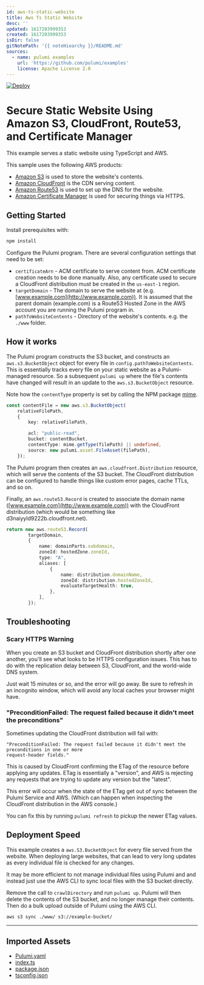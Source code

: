 ```yaml
---
id: aws-ts-static-website
title: Aws Ts Static Website
desc: ''
updated: 1617203999353
created: 1617203999353
isDir: false
gitNotePath: '{{ noteHiearchy }}/README.md'
sources:
  - name: pulumi examples
    url: 'https://github.com/pulumi/examples'
    license: Apache License 2.0
---
```

[![Deploy](https://get.pulumi.com/new/button.svg)](https://app.pulumi.com/new)

# Secure Static Website Using Amazon S3, CloudFront, Route53, and Certificate Manager

This example serves a static website using TypeScript and AWS.

This sample uses the following AWS products:

- [Amazon S3](https://aws.amazon.com/s3/) is used to store the website's contents.
- [Amazon CloudFront](https://aws.amazon.com/cloudfront/) is the CDN serving content.
- [Amazon Route53](https://aws.amazon.com/route53/) is used to set up the DNS for the website.
- [Amazon Certificate Manager](https://aws.amazon.com/certificate-manager/) is used for securing things via HTTPS.

## Getting Started

Install prerequisites with:

```bash
npm install
```

Configure the Pulumi program. There are several configuration settings that need to be
set:

- `certificateArn` - ACM certificate to serve content from. ACM certificate creation needs to be
  done manually. Also, any certificate used to secure a CloudFront distribution must be created
  in the `us-east-1` region.
- `targetDomain` - The domain to serve the website at (e.g. [www.example.com](http://www.example.com)). It is assumed that
  the parent domain (example.com) is a Route53 Hosted Zone in the AWS account you are running the
  Pulumi program in.
- `pathToWebsiteContents` - Directory of the website's contents. e.g. the `./www` folder.

## How it works

The Pulumi program constructs the S3 bucket, and constructs an `aws.s3.BucketObject` object
for every file in `config.pathToWebsiteContents`. This is essentially tracks every file on
your static website as a Pulumi-managed resource. So a subsequent `pulumi up` where the
file's contents have changed will result in an update to the `aws.s3.BucketObject` resource.

Note how the `contentType` property is set by calling the NPM package [mime](https://www.npmjs.com/package/mime).

```typescript
const contentFile = new aws.s3.BucketObject(
    relativeFilePath,
    {
        key: relativeFilePath,

        acl: "public-read",
        bucket: contentBucket,
        contentType: mime.getType(filePath) || undefined,
        source: new pulumi.asset.FileAsset(filePath),
    });
```

The Pulumi program then creates an `aws.cloudfront.Distribution` resource, which will serve
the contents of the S3 bucket. The CloudFront distribution can be configured to handle
things like custom error pages, cache TTLs, and so on.

Finally, an `aws.route53.Record` is created to associate the domain name ([www.example.com](http://www.example.com))
with the CloudFront distribution (which would be something like d3naiyyld9222b.cloudfront.net).

```typescript
return new aws.route53.Record(
        targetDomain,
        {
            name: domainParts.subdomain,
            zoneId: hostedZone.zoneId,
            type: "A",
            aliases: [
                {
                    name: distribution.domainName,
                    zoneId: distribution.hostedZoneId,
                    evaluateTargetHealth: true,
                },
            ],
        });
```

## Troubleshooting

### Scary HTTPS Warning

When you create an S3 bucket and CloudFront distribution shortly after one another, you'll see
what looks to be HTTPS configuration issues. This has to do with the replication delay between
S3, CloudFront, and the world-wide DNS system.

Just wait 15 minutes or so, and the error will go away. Be sure to refresh in an incognito
window, which will avoid any local caches your browser might have.

### "PreconditionFailed: The request failed because it didn't meet the preconditions"

Sometimes updating the CloudFront distribution will fail with:

```text
"PreconditionFailed: The request failed because it didn't meet the preconditions in one or more
request-header fields."
```

This is caused by CloudFront confirming the ETag of the resource before applying any updates.
ETag is essentially a "version", and AWS is rejecting any requests that are trying to update
any version but the "latest".

This error will occur when the state of the ETag get out of sync between the Pulumi Service
and AWS. (Which can happen when inspecting the CloudFront distribution in the AWS console.)

You can fix this by running `pulumi refresh` to pickup the newer ETag values.

## Deployment Speed

This example creates a `aws.S3.BucketObject` for every file served from the website. When deploying
large websites, that can lead to very long updates as every individual file is checked for any
changes.

It may be more efficient to not manage individual files using Pulumi and and instead just use the
AWS CLI to sync local files with the S3 bucket directly.

Remove the call to `crawlDirectory` and run `pulumi up`. Pulumi will then delete the contents
of the S3 bucket, and no longer manage their contents. Then do a bulk upload outside of Pulumi
using the AWS CLI.

```bash
aws s3 sync ./www/ s3://example-bucket/
```

* * *

## Imported Assets

- [Pulumi.yaml](/assets/pulumi.yaml)
- [index.ts](/assets/index.ts)
- [package.json](/assets/package.json)
- [tsconfig.json](/assets/tsconfig.json)

